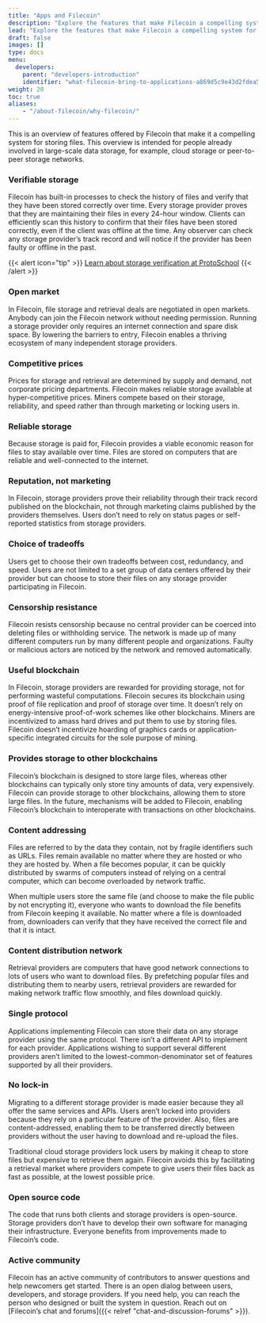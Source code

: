 ```yaml
---
title: "Apps and Filecoin"
description: "Explore the features that make Filecoin a compelling system for storing files."
lead: "Explore the features that make Filecoin a compelling system for storing files."
draft: false
images: []
type: docs
menu:
  developers:
    parent: "developers-introduction"
    identifier: "what-filecoin-bring-to-applications-a869d5c9e43d2fdea56dd8175a157d5c"
weight: 20
toc: true
aliases:
    - "/about-filecoin/why-filecoin/"
---
```


This is an overview of features offered by Filecoin that make it a compelling system for storing files. This overview is intended for people already involved in large-scale data storage, for example, cloud storage or peer-to-peer storage networks.

### Verifiable storage

Filecoin has built-in processes to check the history of files and verify that they have been stored correctly over time. Every storage provider proves that they are maintaining their files in every 24-hour window. Clients can efficiently scan this history to confirm that their files have been stored correctly, even if the client was offline at the time. Any observer can check any storage provider’s track record and will notice if the provider has been faulty or offline in the past.

{{< alert icon="tip" >}}
[Learn about storage verification at ProtoSchool](https://proto.school/#/verifying-storage-on-filecoin)
{{< /alert >}}

### Open market

In Filecoin, file storage and retrieval deals are negotiated in open markets. Anybody can join the Filecoin network without needing permission. Running a storage provider only requires an internet connection and spare disk space. By lowering the barriers to entry, Filecoin enables a thriving ecosystem of many independent storage providers.

### Competitive prices

Prices for storage and retrieval are determined by supply and demand, not corporate pricing departments. Filecoin makes reliable storage available at hyper-competitive prices. Miners compete based on their storage, reliability, and speed rather than through marketing or locking users in.

### Reliable storage

Because storage is paid for, Filecoin provides a viable economic reason for files to stay available over time. Files are stored on computers that are reliable and well-connected to the internet.

### Reputation, not marketing

In Filecoin, storage providers prove their reliability through their track record published on the blockchain, not through marketing claims published by the providers themselves. Users don’t need to rely on status pages or self-reported statistics from storage providers.

### Choice of tradeoffs

Users get to choose their own tradeoffs between cost, redundancy, and speed. Users are not limited to a set group of data centers offered by their provider but can choose to store their files on any storage provider participating in Filecoin.

### Censorship resistance

Filecoin resists censorship because no central provider can be coerced into deleting files or withholding service. The network is made up of many different computers run by many different people and organizations. Faulty or malicious actors are noticed by the network and removed automatically.

### Useful blockchain

In Filecoin, storage providers are rewarded for providing storage, not for performing wasteful computations. Filecoin secures its blockchain using proof of file replication and proof of storage over time. It doesn’t rely on energy-intensive proof-of-work schemes like other blockchains. Miners are incentivized to amass hard drives and put them to use by storing files. Filecoin doesn’t incentivize hoarding of graphics cards or application-specific integrated circuits for the sole purpose of mining.

### Provides storage to other blockchains

Filecoin’s blockchain is designed to store large files, whereas other blockchains can typically only store tiny amounts of data, very expensively. Filecoin can provide storage to other blockchains, allowing them to store large files. In the future, mechanisms will be added to Filecoin, enabling Filecoin’s blockchain to interoperate with transactions on other blockchains.

### Content addressing

Files are referred to by the data they contain, not by fragile identifiers such as URLs. Files remain available no matter where they are hosted or who they are hosted by. When a file becomes popular, it can be quickly distributed by swarms of computers instead of relying on a central computer, which can become overloaded by network traffic.

When multiple users store the same file (and choose to make the file public by not encrypting it), everyone who wants to download the file benefits from Filecoin keeping it available. No matter where a file is downloaded from, downloaders can verify that they have received the correct file and that it is intact.

### Content distribution network

Retrieval providers are computers that have good network connections to lots of users who want to download files. By prefetching popular files and distributing them to nearby users, retrieval providers are rewarded for making network traffic flow smoothly, and files download quickly.

### Single protocol

Applications implementing Filecoin can store their data on any storage provider using the same protocol. There isn’t a different API to implement for each provider. Applications wishing to support several different providers aren’t limited to the lowest-common-denominator set of features supported by all their providers.

### No lock-in

Migrating to a different storage provider is made easier because they all offer the same services and APIs. Users aren’t locked into providers because they rely on a particular feature of the provider. Also, files are content-addressed, enabling them to be transferred directly between providers without the user having to download and re-upload the files.

Traditional cloud storage providers lock users by making it cheap to store files but expensive to retrieve them again. Filecoin avoids this by facilitating a retrieval market where providers compete to give users their files back as fast as possible, at the lowest possible price.

### Open source code

The code that runs both clients and storage providers is open-source. Storage providers don’t have to develop their own software for managing their infrastructure. Everyone benefits from improvements made to Filecoin’s code.

### Active community

Filecoin has an active community of contributors to answer questions and help newcomers get started. There is an open dialog between users, developers, and storage providers. If you need help, you can reach the person who designed or built the system in question. Reach out on [Filecoin’s chat and forums]({{< relref "chat-and-discussion-forums" >}}).
